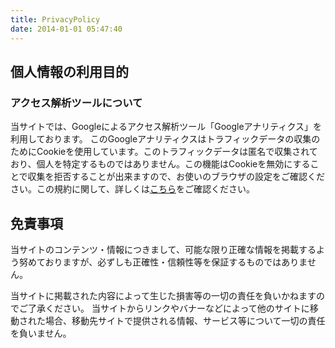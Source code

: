 ```yaml
---
title: PrivacyPolicy
date: 2014-01-01 05:47:40
---
```


## 個人情報の利用目的

### アクセス解析ツールについて

当サイトでは、Googleによるアクセス解析ツール「Googleアナリティクス」を利用しております。
このGoogleアナリティクスはトラフィックデータの収集のためにCookieを使用しています。このトラフィックデータは匿名で収集されており、個人を特定するものではありません。この機能はCookieを無効にすることで収集を拒否することが出来ますので、お使いのブラウザの設定をご確認ください。この規約に関して、詳しくは<a target="_blank" rel="noopener" href="http://www.google.com/analytics/terms/jp.html">こちら</a>をご確認ください。

## 免責事項

当サイトのコンテンツ・情報につきまして、可能な限り正確な情報を掲載するよう努めておりますが、必ずしも正確性・信頼性等を保証するものではありません。

当サイトに掲載された内容によって生じた損害等の一切の責任を負いかねますのでご了承ください。
当サイトからリンクやバナーなどによって他のサイトに移動された場合、移動先サイトで提供される情報、サービス等について一切の責任を負いません。
